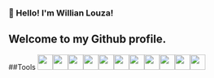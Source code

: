 ### 👋 Hello! I'm Willian Louza!
## Welcome to my Github profile.
<!--
**willianlouza/willianlouza** is a ✨ _special_ ✨ repository because its `README.md` (this file) appears on your GitHub profile.

Here are some ideas to get you started:


- 🔭 I’m currently working on ...
- 🌱 I’m currently learning ...
- 👯 I’m looking to collaborate on ...
- 🤔 I’m looking for help with ...
- 💬 Ask me about ...
- 📫 How to reach me: ...
- 😄 Pronouns: ...
- ⚡ Fun fact: ...
-->

##Tools
<img src="https://cdn.jsdelivr.net/gh/devicons/devicon/icons/git/git-original.svg" width="30" height="30"/><img src="https://cdn.jsdelivr.net/gh/devicons/devicon/icons/html5/html5-original.svg" width="30" height="30"/><img src="https://cdn.jsdelivr.net/gh/devicons/devicon/icons/css3/css3-original.svg" width="30" height="30"/><img src="https://cdn.jsdelivr.net/gh/devicons/devicon/icons/javascript/javascript-original.svg" width="30" height="30"/><img src="https://cdn.jsdelivr.net/gh/devicons/devicon/icons/jquery/jquery-original.svg" width="30" height="30"/><img src="https://cdn.jsdelivr.net/gh/devicons/devicon/icons/typescript/typescript-original.svg" width="30" height="30" /><img src="https://cdn.jsdelivr.net/gh/devicons/devicon/icons/threejs/threejs-original.svg" width="30" height="30"/><img src="https://cdn.jsdelivr.net/gh/devicons/devicon/icons/unity/unity-original.svg" width="30" height="30"/><img src="https://cdn.jsdelivr.net/gh/devicons/devicon/icons/csharp/csharp-original.svg" width="30" height="30"/><img src="https://cdn.jsdelivr.net/gh/devicons/devicon/icons/electron/electron-original.svg" width="30" height="30"/><img src="https://cdn.jsdelivr.net/gh/devicons/devicon/icons/react/react-original.svg" width="30" height="30"/>

